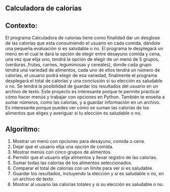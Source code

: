 ## **Calculadora de calorías**

## Contexto:

El programa Calculadora de calorías tiene como finalidad dar un desglose de las calorías que esta consumiendo el usuario en cada comida, dándole una pequeña evaluación si es saludable  o no.
El programa le desplegará un menú en el cual le dará la opción de elegir entre desayuno comida y cena, una vez que elija uno, tendrá la opción de elegir de un menú de 5 grupos, (verduras ,frutas, carnes, leguminosas y cereales), donde cada grupo tendrá una variedad de alimentos, cada uno de ellos tendrá un número de calorías, el usuario podrá elegir de esa variedad, finalmente el programa desplegará el total de calorías y una conclusión si su elección es saludable o no. Se tendrá la posibilidad de guardar los resultados del usuario en un archivo de texto.
Este proyecto es interesante porque te permite practicar cómo hacer menús y trabajar con opciones en Python. También te enseña a sumar números, como las calorías, y a guardar información en un archivo. Es interesante porque puedes ver cómo se suman las calorías de los alimentos que eliges y averiguar si tu elección es saludable o no. 

## Algoritmo:

 1. Mostrar un menú con opciones para desayuno, comida o cena. 
 2. Dejar que el usuario elija una opción de comida. 
 3. Mostrar menús con cinco grupos de alimentos. 
 4. Permitir que el usuario elija alimentos y llevar registro de las calorías.
 5. Sumar todas las calorías de los alimentos seleccionados.
 6.  Comparar el total de calorías con un límite para ver si es saludable.
 7. Guardar los resultados, incluyendo la elección y si es saludable o no, en un archivo de texto. 
 8. Mostrar al usuario las calorías totales y si su elección es saludable o no.
